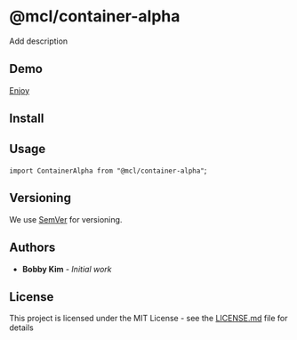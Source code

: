 # @mcl/container-alpha

Add description

## Demo

[Enjoy]({%sbLink%})

## Install

## Usage

`import ContainerAlpha from "@mcl/container-alpha"`;

## Versioning

We use [SemVer](http://semver.org/) for versioning.

## Authors

- **Bobby Kim** - _Initial work_

## License

This project is licensed under the MIT License - see the [LICENSE.md](./LICENSE.md) file for details
